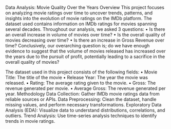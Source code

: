 Data Analysis: Movie Quality Over the Years
Overview This project focuses on analyzing movie ratings over time to uncover trends, patterns, and insights into the evolution of movie ratings on the IMDb platform. The dataset used contains information on IMDb ratings for movies spanning several decades. Throughout our analysis, we asked 3 questions: • Is there an overall increase in volume of movies over time? • Is the overall quality of movies decreasing over time? • Is there an increase in Gross Revenue over time? Conclusively, our overarching question is; do we have enough evidence to suggest that the volume of movies released has increased over the years due to the pursuit of profit, potentially leading to a sacrifice in the overall quality of movies?

The dataset used in this project consists of the following fields: • Movie Title: The title of the movie • Release Year: The year the movie was released. • Rating: The average rating given to the movie. • Gross: The revenue generated per movie. • Average Gross: The revenue generated per year. Methodology Data Collection: Gather IMDb movie ratings data from reliable sources or APIs. Data Preprocessing: Clean the dataset, handle missing values, and perform necessary transformations. Exploratory Data Analysis (EDA): Visualize data to understand distributions, correlations, and outliers. Trend Analysis: Use time-series analysis techniques to identify trends in movie ratings.
